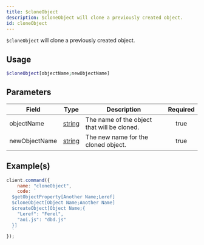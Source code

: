 ```yaml
---
title: $cloneObject
description: $cloneObject will clone a previously created object.
id: cloneObject
---
```


`$cloneObject` will clone a previously created object.

## Usage

```php
$cloneObject[objectName;newObjectName]
```

## Parameters

| Field         | Type                                                                                              | Description                                 | Required |
| ------------- | ------------------------------------------------------------------------------------------------- | ------------------------------------------- | :------: |
| objectName    | [string](https://developer.mozilla.org/en-US/docs/Web/JavaScript/Reference/Global_Objects/String) | The name of the object that will be cloned. |   true   |
| newObjectName | [string](https://developer.mozilla.org/en-US/docs/Web/JavaScript/Reference/Global_Objects/String) | The new name for the cloned object.         |   true   |

## Example(s)

```javascript
client.command({
    name: "cloneObject",
    code: `
  $getObjectProperty[Another Name;Leref]
  $cloneObject[Object Name;Another Name]
  $createObject[Object Name;{
    "Leref": "Ferel",
    "aoi.js": "dbd.js"
  }]
  `
});
```

